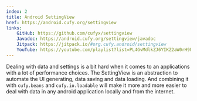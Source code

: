 ```yaml
---
index: 2
title: Android SettingView
href: https://android.cufy.org/settingview
links:
    GitHub: https://github.com/cufyx/settingview
    Javadoc: https://android.cufy.org/settingview/javadoc
    Jitpack: https://jitpack.io/#org.cufy.android/settingview
    YouTube: https://youtube.com/playlist?list=PL4GvMdlkZJ6YIKZ2aW0rH9FazuxlRcqs6
---
```


Dealing with data and settings is a bit hard when it comes to an applications
with a lot of performance choices. The SettingView is an abstraction to
automate the UI generating, data saving and data loading. And combining
it with `cufy.beans` and `cufy.io.loadable` will make it more and more easier
to deal with data in any android application locally and from the internet.
